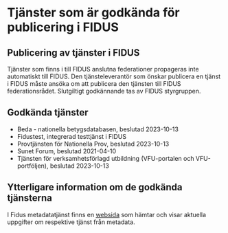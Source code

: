 # Tjänster som är godkända för publicering i FIDUS

## Publicering av tjänster i FIDUS

Tjänster som finns i till FIDUS anslutna federationer propageras inte automatiskt till FIDUS. Den tjänsteleverantör som önskar publicera en tjänst i FIDUS måste ansöka om att publicera den tjänsten till FIDUS federationsrådet. Slutgiltigt godkännande tas av FIDUS styrgruppen.

## Godkända tjänster

-   Beda - nationella betygsdatabasen, beslutad 2023-10-13
-   Fidustest, integrerad testtjänst i FIDUS
-   Provtjänsten för Nationella Prov, beslutad 2023-10-13
-   Sunet Forum, beslutad 2021-04-10
-   Tjänsten för verksamhetsförlagd utbildning (VFU-portalen och VFU-portföljen), beslutad 2023-10-13

## Ytterligare information om de godkända tjänsterna

I Fidus metadatatjänst finns en [websida](https://md.fidus.skolverket.se/sp-info.html) som hämtar och visar aktuella uppgifter om respektive tjänst från metadata.

